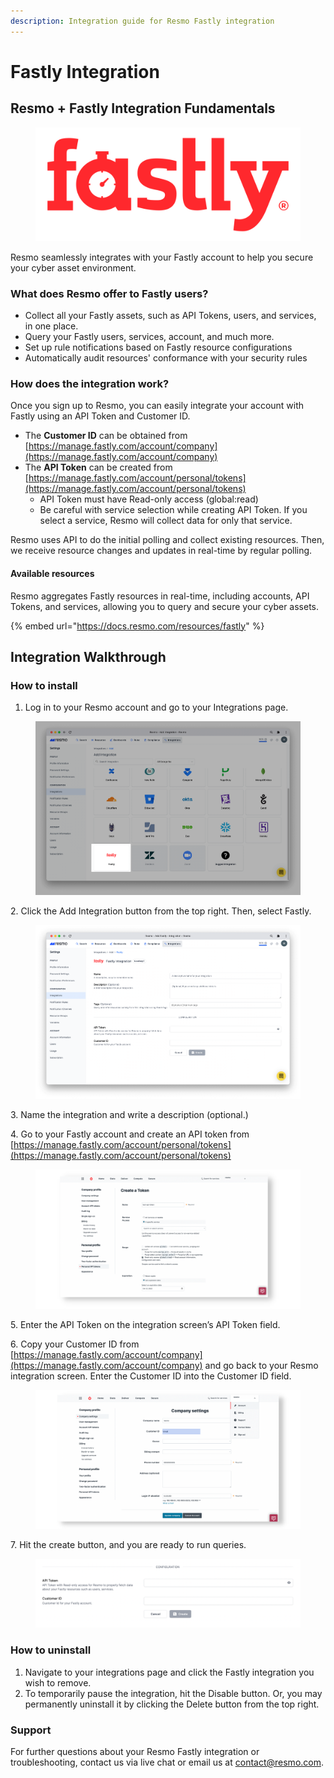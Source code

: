 ```yaml
---
description: Integration guide for Resmo Fastly integration
---
```


# Fastly Integration

## Resmo + Fastly Integration Fundamentals

<figure><img src="../.gitbook/assets/fastly-logo copy.svg" alt=""><figcaption></figcaption></figure>

Resmo seamlessly integrates with your Fastly account to help you secure your cyber asset environment.

### What does Resmo offer to Fastly users?

* Collect all your Fastly assets, such as API Tokens, users, and services, in one place.
* Query your Fastly users, services, account, and much more.
* Set up rule notifications based on Fastly resource configurations
* Automatically audit resources' conformance with your security rules

### How does the integration work?

Once you sign up to Resmo, you can easily integrate your account with Fastly using an API Token and Customer ID.

* The **Customer ID** can be obtained from\
  [https://manage.fastly.com/account/company](https://manage.fastly.com/account/company)
* The **API Token** can be created from\
  [https://manage.fastly.com/account/personal/tokens](https://manage.fastly.com/account/personal/tokens)
  * API Token must have Read-only access (global:read)
  * Be careful with service selection while creating API Token. If you select a service, Resmo will collect data for only that service.

Resmo uses API to do the initial polling and collect existing resources. Then, we receive resource changes and updates in real-time by regular polling.

#### Available resources

Resmo aggregates Fastly resources in real-time, including accounts, API Tokens, and services, allowing you to query and secure your cyber assets.

{% embed url="https://docs.resmo.com/resources/fastly" %}

## Integration Walkthrough

### How to install

1. Log in to your Resmo account and go to your Integrations page.

<figure><img src="../.gitbook/assets/resmo-fastly (1).png" alt=""><figcaption></figcaption></figure>

2\. Click the Add Integration button from the top right. Then, select Fastly.

<figure><img src="../.gitbook/assets/fastly-integration-config.png" alt=""><figcaption></figcaption></figure>

3\. Name the integration and write a description (optional.)

4\. Go to your Fastly account and create an API token from [https://manage.fastly.com/account/personal/tokens](https://manage.fastly.com/account/personal/tokens)

<figure><img src="../.gitbook/assets/fastly-api-tokens.png" alt=""><figcaption></figcaption></figure>

5\. Enter the API Token on the integration screen’s API Token field.

6\. Copy your Customer ID from [https://manage.fastly.com/account/company](https://manage.fastly.com/account/company) and go back to your Resmo integration screen. Enter the Customer ID into the Customer ID field.

<figure><img src="../.gitbook/assets/customer-id.png" alt=""><figcaption></figcaption></figure>

7\. Hit the create button, and you are ready to run queries.

<figure><img src="../.gitbook/assets/configuration-fields.png" alt=""><figcaption></figcaption></figure>

### How to uninstall

1. Navigate to your integrations page and click the Fastly integration you wish to remove.
2. To temporarily pause the integration, hit the Disable button. Or, you may permanently uninstall it by clicking the Delete button from the top right.

### Support

For further questions about your Resmo Fastly integration or troubleshooting, contact us via live chat or email us at contact@resmo.com.
